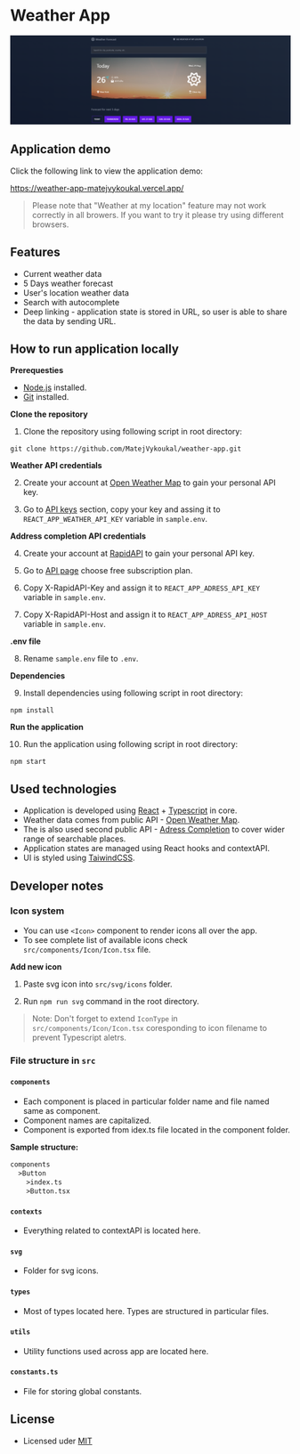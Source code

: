 # Weather App

![Screenshot of weather application](cover_image.png)

<!-- Demo Page -->

## Application demo

Click the following link to view the application demo:

https://weather-app-matejvykoukal.vercel.app/

> Please note that "Weather at my location" feature may not work correctly in all browers. If you want to try it please try using different browsers.

<!-- Features -->

## Features

- Current weather data
- 5 Days weather forecast
- User's location weather data
- Search with autocomplete
- Deep linking - application state is stored in URL, so user is able to share the data by sending URL.

<!-- How to run locally -->

## How to run application locally

**Prerequesties**

- [Node.js](https://nodejs.org/en/) installed.
- [Git](https://git-scm.com/) installed.

**Clone the repository**

1. Clone the repository using following script in root directory:

```
git clone https://github.com/MatejVykoukal/weather-app.git
```

**Weather API credentials**

2. Create your account at [Open Weather Map](https://home.openweathermap.org/users/sign_up) to gain your personal API key.

3. Go to [API keys](https://home.openweathermap.org/api_keys) section, copy your key and assing it to `REACT_APP_WEATHER_API_KEY` variable in `sample.env`.

**Address completion API credentials**

4. Create your account at [RapidAPI](https://rapidapi.com/auth/sign-up) to gain your personal API key.

5. Go to [API page](https://rapidapi.com/geoapify-gmbh-geoapify/api/address-completion) choose free subscription plan.

6. Copy X-RapidAPI-Key and assign it to `REACT_APP_ADRESS_API_KEY` variable in `sample.env`.

7. Copy X-RapidAPI-Host and assign it to `REACT_APP_ADRESS_API_HOST` variable in `sample.env`.

**.env file**

8. Rename `sample.env` file to `.env`.

**Dependencies**

9. Install dependencies using following script in root directory:

```
npm install
```

**Run the application**

10. Run the application using following script in root directory:

```
npm start
```

<!-- Used technologies -->

## Used technologies

- Application is developed using [React](https://reactjs.org/) + [Typescript](https://www.typescriptlang.org/) in core.
- Weather data comes from public API - [Open Weather Map](https://openweathermap.org/).
- The is also used second public API - [Adress Completion](https://rapidapi.com/geoapify-gmbh-geoapify/api/address-completion) to cover wider range of searchable places.
- Application states are managed using React hooks and contextAPI.
- UI is styled using [TaiwindCSS](https://tailwindcss.com/).

## Developer notes

### Icon system

- You can use `<Icon>` component to render icons all over the app.
- To see complete list of available icons check `src/components/Icon/Icon.tsx` file.

**Add new icon**

1. Paste svg icon into `src/svg/icons` folder.

2. Run `npm run svg` command in the root directory.

> Note: Don't forget to extend `IconType` in `src/components/Icon/Icon.tsx` coresponding to icon filename to prevent Typescript aletrs.

<!-- File structure -->

### File structure in `src`

#### `components`

- Each component is placed in particular folder name and file named same as component.
- Component names are capitalized.
- Component is exported from idex.ts file located in the component folder.

**Sample structure:**

```
components
  >Button
    >index.ts
    >Button.tsx
```

#### `contexts`

- Everything related to contextAPI is located here.

#### `svg`

- Folder for svg icons.

#### `types`

- Most of types located here. Types are structured in particular files.

#### `utils`

- Utility functions used across app are located here.

#### `constants.ts`

- File for storing global constants.

## License

- Licensed uder [MIT](/LICENSE)

